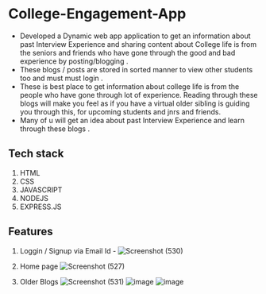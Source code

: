 # College-Engagement-App
- Developed a Dynamic web app application to get an information about past Interview Experience and sharing content about College life is from the seniors and friends who have gone through the good and bad experience by posting/blogging .
- These blogs / posts are stored in sorted manner to view other
students too and must must login .
- These is best place to get information about college life is from the people who have gone through lot of  experience. Reading through these blogs will make you feel as if you have a virtual older sibling is guiding you through this, for upcoming students and jnrs and friends.
- Many of u will get an idea about past Interview Experience  and learn through these blogs .

## Tech stack 
1. HTML
2. CSS
3. JAVASCRIPT
4. NODEJS
5. EXPRESS.JS

## Features 
1. Loggin / Signup via Email Id -
![Screenshot (530)](https://user-images.githubusercontent.com/64728560/172006672-3eaf1bac-8da9-4a09-9e58-272a272bdbcb.png)

2. Home page 
![Screenshot (527)](https://user-images.githubusercontent.com/64728560/172006084-151e608d-b441-4d95-8c03-ee8318a953d5.png)

3. Older Blogs 
![Screenshot (531)](https://user-images.githubusercontent.com/64728560/172006913-b2196a85-fc2f-49b9-8d56-bb53effe8f8a.png)
![image](https://user-images.githubusercontent.com/64728560/228338260-3c4db458-d531-4eb8-8a41-c26db36c80f5.png)
![image](https://user-images.githubusercontent.com/64728560/228338267-c764c8ee-6347-4a74-8bc1-0e97302bbbb7.png)

